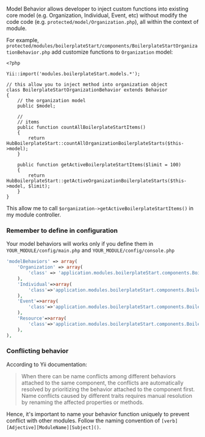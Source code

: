 Model Behavior allows developer to inject custom functions into existing core model (e.g. Organization, Individual, Event, etc) without modify the code code (e.g. `protected/model/Organization.php`), all within the context of module.

For example, `protected/modules/boilerplateStart/components/BoilerplateStartOrganizationBehavior.php` add customize functions to `Organization` model:

```
<?php

Yii::import('modules.boilerplateStart.models.*');

// this allow you to inject method into organization object
class BoilerplateStartOrganizationBehavior extends Behavior
{
	// the organization model
	public $model;

	//
	// items
	public function countAllBoilerplateStartItems()
	{
		return HubBoilerplateStart::countAllOrganizationBoilerplateStarts($this->model);
	}

	public function getActiveBoilerplateStartItems($limit = 100)
	{
		return HubBoilerplateStart::getActiveOrganizationBoilerplateStarts($this->model, $limit);
	}
}
```

This allow me to call `$organization->getActiveBoilerplateStartItems()` in my module controller.

### Remember to define in configuration
Your model behaviors will works only if you define them in `YOUR_MODULE/config/main.php` and `YOUR_MODULE/config/console.php`

```php
'modelBehaviors' => array(
    'Organization' => array(
        'class' => 'application.modules.boilerplateStart.components.BoilerplateStartOrganizationBehavior',
    ),
    'Individual'=>array(
        'class'=>'application.modules.boilerplateStart.components.BoilerplateStartIndividualBehavior',
    ),
    'Event'=>array(
        'class'=>'application.modules.boilerplateStart.components.BoilerplateStartEventBehavior',
    ),
    'Resource'=>array(
        'class'=>'application.modules.boilerplateStart.components.BoilerplateStartResourceBehavior',
    ),
),
```
### Conflicting behavior
According to Yii documentation:

> When there can be name conflicts among different behaviors attached to the same component, the conflicts are automatically resolved by prioritizing the behavior attached to the component first. Name conflicts caused by different traits requires manual resolution by renaming the affected properties or methods.

Hence, it's important to name your behavior function uniquely to prevent conflict with other modules. Follow the naming convention of `[verb][Adjective][ModuleName][Subject]()`.